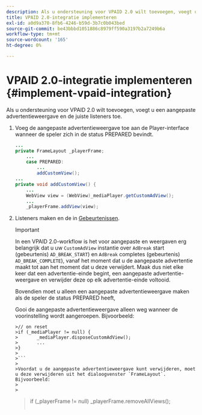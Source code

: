 ```yaml
---
description: Als u ondersteuning voor VPAID 2.0 wilt toevoegen, voegt u een aangepaste advertentieweergave en de juiste listeners toe.
title: VPAID 2.0-integratie implementeren
exl-id: a0d9a370-8fb6-4246-b59d-3b7c0b043bed
source-git-commit: be43bbbd1051886c8979ff590a3197b2a7249b6a
workflow-type: tm+mt
source-wordcount: '165'
ht-degree: 0%

---
```


# VPAID 2.0-integratie implementeren {#implement-vpaid-integration}

Als u ondersteuning voor VPAID 2.0 wilt toevoegen, voegt u een aangepaste advertentieweergave en de juiste listeners toe.

1. Voeg de aangepaste advertentieweergave toe aan de Player-interface wanneer de speler zich in de status PREPARED bevindt.

   ```java
   ... 
   private FrameLayout _playerFrame; 
       ... 
       case PREPARED: 
           ... 
           addCustomView(); 
   ... 
   private void addCustomView() { 
       ... 
       WebView view = (WebView)_mediaPlayer.getCustomAdView(); 
       ... 
       _playerFrame.addView(view);
   ```

1. Listeners maken en de in [Gebeurtenissen](../../../../tvsdk-3x-android-prog/android-3x-events-notifications/events-summary/android-3x-events-summary.md).

   >[!IMPORTANT]
   >
   >In een VPAID 2.0-workflow is het voor aangepaste en weergaven erg belangrijk dat u uw `CustomAdView` instantie over `AdBreak` start (gebeurtenis) `AD_BREAK_START`) en `AdBreak` completes (gebeurtenis) `AD_BREAK_COMPLETE`), vanaf het moment dat u de aangepaste advertentie maakt tot aan het moment dat u deze verwijdert. Maak dus niet elke keer dat een advertentie-einde begint, een aangepaste advertentie-weergave en verwijder deze op elk advertentie-einde voltooid.
   >
   >
   >Bovendien moet u alleen een aangepaste advertentieweergave maken als de speler de status PREPARED heeft,
   >
   >
   >Gooi de aangepaste advertentieweergave alleen weg wanneer de voorinstelling wordt aangeroepen. Bijvoorbeeld:
   >
   >
   ```
   >// on reset 
   >if (_mediaPlayer != null) { 
   >       _mediaPlayer.disposeCustomAdView(); 
   >       ... 
   >} 
   >
   >```
   >
   >Voordat u de aangepaste advertentieweergave kunt verwijderen, moet u deze verwijderen uit het dialoogvenster `FrameLayout`. Bijvoorbeeld:
   >
   >
   ```
   >if (_playerFrame != null) 
   >       _playerFrame.removeAllViews(); 
   >```
